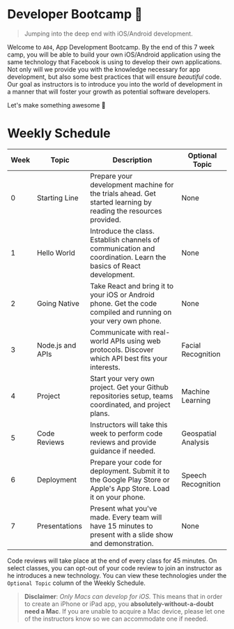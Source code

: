 Developer Bootcamp :rocket:
===========================

 > Jumping into the deep end with iOS/Android development.

Welcome to `A04`, App Development Bootcamp. By the end of this 7 week camp, you will be able to build your own iOS/Android application using the same technology that Facebook is using to develop their own applications. Not only will we provide you with the knowledge necessary for app development, but also some best practices that will ensure *beautiful* code. Our goal as instructors is to introduce you into the world of development in a manner that will foster your growth as potential software developers.

Let's make something awesome :tada:

Weekly Schedule
===============
Week | Topic             | Description                                                                                                       | Optional Topic
---- | ----------------- | ----------------------------------------------------------------------------------------------------------------- | -------------------
0    | Starting Line     | Prepare your development machine for the trials ahead. Get started learning by reading the resources provided.    | None
1    | Hello World       | Introduce the class. Establish channels of communication and coordination. Learn the basics of React development. | None
2    | Going Native      | Take React and bring it to your iOS or Android phone. Get the code compiled and running on your very own phone.   | None
3    | Node.js and APIs  | Communicate with real-world APIs using web protocols. Discover which API best fits your interests.                | Facial Recognition
4    | Project           | Start your very own project. Get your Github repositories setup, teams coordinated, and project plans.            | Machine Learning
5    | Code Reviews      | Instructors will take this week to perform code reviews and provide guidance if needed.                           | Geospatial Analysis
6    | Deployment        | Prepare your code for deployment. Submit it to the Google Play Store or Apple's App Store. Load it on your phone. | Speech Recognition
7    | Presentations     | Present what you've made. Every team will have 15 minutes to present with a slide show and demonstration.         | None

Code reviews will take place at the end of every class for 45 minutes. On select classes, you can opt-out of your code review to join an instructor as he introduces a new technology. You can view these technologies under the `Optional Topic` column of the Weekly Schedule.

 > **Disclaimer**: *Only Macs can develop for iOS.* This means that in order to create an iPhone or iPad app, you **absolutely-without-a-doubt need a Mac**. If you are unable to acquire a Mac device, please let one of the instructors know so we can accommodate one if needed.
